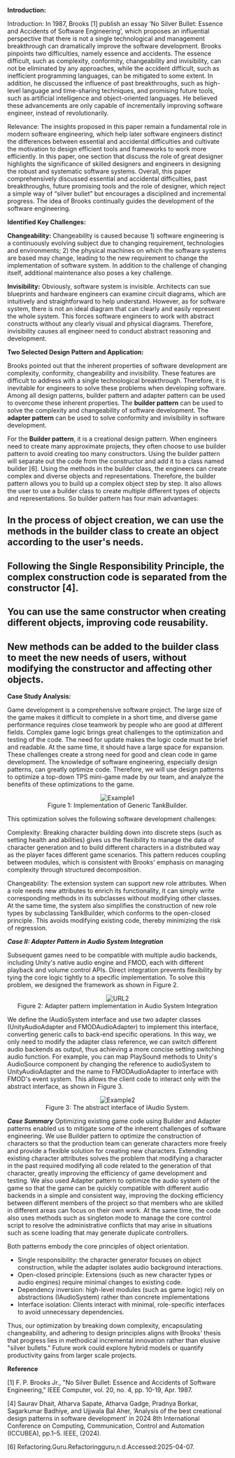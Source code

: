 
**Introduction:**

Introduction: In 1987, Brooks [1] publish an essay ‘No Silver Bullet: Essence and Accidents of Software Engineering’, which proposes an influential perspective that there is not a single technological and management breakthrough can dramatically improve the software development. Brooks pinpoints two difficulties, namely essence and accidents. The essence difficult, such as complexity, conformity, changeability and invisibility, can not be eliminated by any approaches, while the accident difficult, such as inefficient programming languages, can be mitigated to some extent. In addition, he discussed the influence of past breakthroughs, such as high-level language and time-sharing techniques, and promising future tools, such as artificial intelligence and object-oriented languages. He believed these advancements are only capable of incrementally improving software engineer, instead of revolutionarily.

Relevance: The insights proposed in this paper remain a fundamental role in modern software engineering, which help later software engineers distinct the differences between essential and accidental difficulties and cultivate the motivation to design efficient tools and frameworks to work more efficiently. In this paper, one section that discuss the role of great designer highlights the significance of skilled designers and engineers in designing the robust and systematic software systems. Overall, this paper comprehensively discussed essential and accidental difficulties, past breakthroughs, future promising tools and the role of designer, which reject a simple way of “silver bullet” but encourages a disciplined and incremental progress. The idea of Brooks continually guides the development of the software engineering.

**Identified Key Challenges:**



**Changeability:** Changeability is caused because 1) software engineering is a continuously evolving subject due to changing requirement, technologies and environments; 2) the physical machines on which the software systems are based may change, leading to the new requirement to change the implementation of software system. In addition to the challenge of changing itself, additional maintenance also poses a key challenge.

**Invisibility:** Obviously, software system is invisible. Architects can sue blueprints and hardware engineers can examine circuit diagrams, which are intuitively and straightforward to help understand. However, as for software system, there is not an ideal diagram that can clearly and easily represent the whole system. This forces software engineers to work with abstract constructs without any clearly visual and physical diagrams. Therefore, invisibility causes all engineer need to conduct abstract reasoning and development.



**Two Selected Design Pattern and Application:**


Brooks pointed out that the inherent properties of software development are complexity, conformity, changeability and invisibility. These features are difficult to address with a single technological breakthrough. Therefore, it is inevitable for engineers to solve these problems when developing software. Among all design patterns, builder pattern and adapter pattern can be used to overcome these inherent properties. The **builder pattern** can be used to solve the complexity and changeability of software development. The **adapter pattern** can be used to solve conformity and invisibility in software development.



For the **Builder pattern**, it is a creational design pattern. When engineers need to create many approximate projects, they often choose to use builder pattern to avoid creating too many constructors. Using the builder pattern will separate out the code from the constructor and add it to a class named builder [6]. Using the methods in the builder class, the engineers can create complex and diverse objects and representations. Therefore, the builder pattern allows you to build up a complex object step by step. It also allows the user to use a builder class to create multiple different types of objects and representations. So builder pattern has four main advantages:


## In the process of object creation, we can use the methods in the builder class to create an object according to the user's needs.
## Following the Single Responsibility Principle, the complex construction code is separated from the constructor [4].
## You can use the same constructor when creating different objects, improving code reusability.
## New methods can be added to the builder class to meet the new needs of users, without modifying the constructor and affecting other objects.




**Case Study Analysis:**


Game development is a comprehensive software project. The large size of the game makes it difficult to complete in a short time, and diverse game performance requires close teamwork by people who are good at different fields. Complex game logic brings great challenges to the optimization and testing of the code. The need for update makes the logic code must be brief and readable. At the same time, it should have a large space for expansion. These challenges create a strong need for good and clean code in game development. The knowledge of software engineering, especially design patterns, can greatly optimize code. Therefore, we will use design patterns to optimize a top-down TPS mini-game made by our team, and analyze the benefits of these optimizations to the game.

<div align="center">
  <img src="https://github.com/user-attachments/assets/976ee558-bdfb-46cd-8b7f-789f36b70e97" alt="Example1">
</div>

<div align="center">Figure 1: Implementation of Generic TankBuilder.</div>

This optimization solves the following software development challenges:

Complexity: Breaking character building down into discrete steps (such as setting health and abilities) gives us the flexibility to manage the data of character generation and to build different characters in a distributed way as the player faces different game scenarios. This pattern reduces coupling between modules, which is consistent with Brooks' emphasis on managing complexity through structured decomposition.

Changeability: The extension system can support new role attributes. When a role needs new attributes to enrich its functionality, it can simply write corresponding methods in its subclasses without modifying other classes. At the same time, the system also simplifies the construction of new role types by subclassing TankBuilder, which conforms to the open-closed principle. This avoids modifying existing code, thereby minimizing the risk of regression.

***Case II: Adapter Pattern in Audio System Integration***

Subsequent games need to be compatible with multiple audio backends, including Unity's native audio engine and FMOD, each with different playback and volume control APIs. Direct integration prevents flexibility by tying the core logic tightly to a specific implementation. To solve this problem, we designed the framework as shown in Figure 2.

<div align="center">
  <img src="https://github.com/user-attachments/assets/e80abb1b-7c9f-498c-aa66-22d44ed7b726" alt="URL2">
</div>

<div align="center">Figure 2: Adapter pattern implementation in Audio System Integration</div>

We define the IAudioSystem interface and use two adapter classes (UnityAudioAdapter and FMODAudioAdapter) to implement this interface, converting generic calls to back-end specific operations. In this way, we only need to modify the adapter class reference, we can switch different audio backends as output, thus achieving a more concise setting switching audio function. For example, you can map PlaySound methods to Unity's AudioSource component by changing the reference to audioSystem to UnityAudioAdapter and the name to FMODAudioAdapter to interface with FMOD's event system. This allows the client code to interact only with the abstract interface, as shown in Figure 3.

<div align="center">
  <img src="https://github.com/user-attachments/assets/337c2b0e-7239-45cd-8fdc-7964ef1a46f6" alt="Example2">
</div>

<div align="center">Figure 3: The abstract interface of IAudio System.</div>

***Case Summary***
Optimizing existing game code using Builder and Adapter patterns enabled us to mitigate some of the inherent challenges of software engineering. We use Builder pattern to optimize the construction of characters so that the production team can generate characters more freely and provide a flexible solution for creating new characters. Extending existing character attributes solves the problem that modifying a character in the past required modifying all code related to the generation of that character, greatly improving the efficiency of game development and testing. We also used Adapter pattern to optimize the audio system of the game so that the game can be quickly compatible with different audio backends in a simple and consistent way, improving the docking efficiency between different members of the project so that members who are skilled in different areas can focus on their own work. At the same time, the code also uses methods such as singleton mode to manage the core control script to resolve the administrative conflicts that may arise in situations such as scene loading that may generate duplicate controllers.

Both patterns embody the core principles of object orientation.

- Single responsibility: the character generator focuses on object construction, while the adapter isolates audio background interactions.
- Open-closed principle: Extensions (such as new character types or audio engines) require minimal changes to existing code.
- Dependency inversion: high-level modules (such as game logic) rely on abstractions (IAudioSystem) rather than concrete implementations
- Interface isolation: Clients interact with minimal, role-specific interfaces to avoid unnecessary dependencies.

Thus, our optimization by breaking down complexity, encapsulating changeability, and adhering to design principles aligns with Brooks' thesis that progress lies in methodical incremental innovation rather than elusive "silver bullets." Future work could explore hybrid models or quantify productivity gains from larger scale projects.

**Reference**

[1] F. P. Brooks Jr., "No Silver Bullet: Essence and Accidents of Software Engineering," IEEE Computer, vol. 20, no. 4, pp. 10-19, Apr. 1987.

[4] Saurav Dhait, Atharva Sapate, Atharva Gadge, Pradnya Borkar, Sagarkumar Badhiye, and Ujjwala Bal Aher, ‘Analysis of the best creational design patterns in software development’ in 2024 8th International Conference on Computing, Communication, Control and Automation (ICCUBEA), pp.1–5. IEEE, (2024).

[6] Refactoring.Guru.Refactoringguru,n.d.Accessed:2025-04-07.

